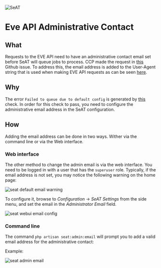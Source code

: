 ![SeAT](http://i.imgur.com/aPPOxSK.png)

# Eve API Administrative Contact

## What
Requests to the EVE API need to have an administrative contact email set before SeAT will queue jobs to process. CCP made the request in [this](https://github.com/eveseat/seat/issues/77) Github issue. To address this, the email address is added to the User-Agent string that is used when making EVE API requests as can be seen [here](https://github.com/eveseat/eveapi/blob/master/src/Helpers/PhealSetup.php#L77).

## Why
The error `Failed to queue due to default config` is generated by [this](https://github.com/eveseat/eveapi/blob/master/src/Traits/JobManager.php#L47-L56) check. In order for this check to pass, you need to configure the administrative email address in the SeAT configuration.

## How
Adding the email address can be done in two ways. Wither via the command line or via the Web interface.

### Web interface
The other method to change the admin email is via the web interface. You need to be logged in with a user that has the `superuser` role. Typically, if the email address is not set, you may notice the following warning on the home page:

![seat default email warning](https://i.imgur.com/5NyqkX8.png)

To configure it, browse to *Configuration* -> *SeAT Settings* from the side menu, and set the email in the *Administrator Email* field.

![seat webui email config](https://i.imgur.com/F9MKvsw.png)

### Command line
The command `php artisan seat:admin:email` will prompt you to add a valid email address for the administrative contact:

Example:

![seat admin email](https://i.imgur.com/G1SZuZR.png)
